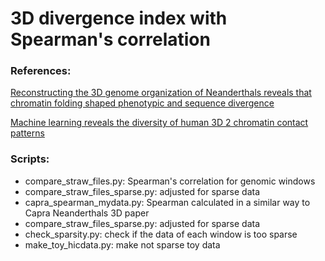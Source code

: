 # 3D divergence index with Spearman's correlation

### References:
[Reconstructing the 3D genome organization of Neanderthals reveals that chromatin folding shaped phenotypic and sequence divergence]

[Machine learning reveals the diversity of human 3D
2 chromatin contact patterns]

[Reconstructing the 3D genome organization of Neanderthals reveals that chromatin folding shaped phenotypic and sequence divergence]: https://www.biorxiv.org/content/10.1101/2022.02.07.479462v1.full
[Machine learning reveals the diversity of human 3D
2 chromatin contact patterns]: https://www.biorxiv.org/content/10.1101/2023.12.22.573104v1

### Scripts:
- compare_straw_files.py: Spearman's correlation for genomic windows
- compare_straw_files_sparse.py: adjusted for sparse data
- capra_spearman_mydata.py: Spearman calculated in a similar way to Capra Neanderthals 3D paper
- compare_straw_files_sparse.py: adjusted for sparse data
- check_sparsity.py: check if the data of each window is too sparse
- make_toy_hicdata.py: make not sparse toy data
